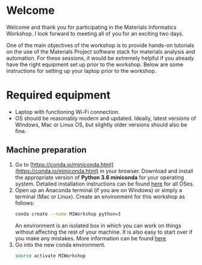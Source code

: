 # Welcome

Welcome and thank you for participating in the Materials Informatics Workshop. 
I look forward to meeting all of you for an exciting two days.

One of the main objectives of the workshop is to provide hands-on tutorials on 
the use of the Materials Project software stack for materials analysis and 
automation. For these sessions, it would be extremely helpful if you already 
have the right equipment set up prior to the workshop. Below are some
instructions for setting up your laptop prior to the workshop.

# Required equipment

* Laptop with functioning Wi-Fi connection.
* OS should be reasonably modern and updated. Ideally, latest versions of 
  Windows, Mac or Linux OS, but slightly older versions should also be fine.

## Machine preparation

1. Go to [https://conda.io/miniconda.html](https://conda.io/miniconda.html) 
   in your browser. Download and install the appropriate version of 
   **Python 3.6 miniconda** for your operating system. Detailed installation
   instructions can be found [here](https://conda.io/docs/user-guide/install/index.html) 
   for all OSes.
2. Open up an Anaconda terminal (if you are on Windows) or simply a terminal 
   (Mac or Linux). Create an environment for this workshop as follows:
   ```bash
   conda create --name MIWorkshop python=3
   ```
   An environment is an isolated box in which you can work on things without
   affecting the rest of your machine. It is also easy to start over if you make
   any mistakes. More information can be found
   [here](https://conda.io/miniconda.html)
3. Go into the new conda environment.
   ```bash
   source activate MIWorkshop
   ```